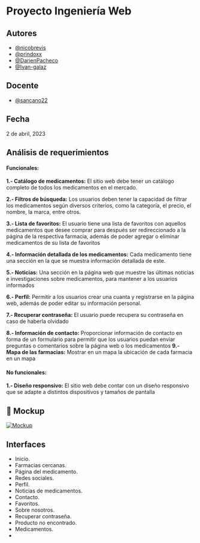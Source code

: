 # Proyecto Ingeniería Web

## Autores

- [@nicobrevis](https://www.github.com/nicobrevis)
- [@prindoxx](https://www.github.com/prindoxx)
- [@DarienPacheco](https://www.github.com/DarienPacheco)
- [@Ivan-galaz](https://www.github.com/Ivan-galaz)




## Docente


- [@sancano22](https://github.com/sancano22)

## Fecha

2 de abril, 2023


## Análisis de requerimientos



#### Funcionales:



**1.- Catálogo de medicamentos:** El sitio web debe tener un catálogo completo de todos los medicamentos en el mercado.


**2.- Filtros de búsqueda:** Los usuarios deben tener la capacidad de filtrar los medicamentos según diversos criterios, como la categoría, el precio, el nombre, la marca, entre otros.

**3.- Lista de favoritos:** El usuario tiene una lista de favoritos con aquellos medicamentos que desee comprar para después ser redireccionado a la página de la respectiva farmacia, además de poder agregar o eliminar medicamentos de su lista de favoritos

**4.- Información detallada de los medicamentos:** Cada medicamento tiene una sección en la que se muestra información detallada de este.

**5.- Noticias:** Una sección en la página web que muestre las últimas noticias e investigaciones sobre medicamentos, para mantener a los usuarios informados

**6.- Perfil:** Permitir a los usuarios crear una cuanta y registrarse en la página web, además de poder editar su información personal.
 
**7.- Recuperar contraseña:** El usuario puede recupera su contraseña en caso de haberla olvidado

**8.- Información de contacto:** Proporcionar información de contacto en forma de un formulario para permitir que los usuarios puedan enviar preguntas o comentarios sobre la página web o los medicamentos
**9.- Mapa de las farmacias:** Mostrar en un mapa la ubicación de cada farmacia en un mapa


#### No funcionales:



**1.- Diseño responsivo:** El sitio web debe contar con un diseño responsivo que se adapte a distintos dispositivos y tamaños de pantalla

## 🔗 Mockup
[![Mockup](http://usabilitytesting.sg/wp-content/uploads/2016/09/moqups-logo.png)](https://app.moqups.com/I4bhrmpV2lMya5RKZ0M2ZBjG0rNCYxBJ/view/page/a4cf340de?fit_width=1)


## Interfaces

- Inicio.
- Farmacias cercanas.
- Página del medicamento.
- Redes sociales.
- Perfil.
- Noticias de medicamentos.
- Contacto.
- Favoritos.
- Sobre nosotros.
- Recuperar contraseña.
- Producto no encontrado.
- Medicamentos.
- 
